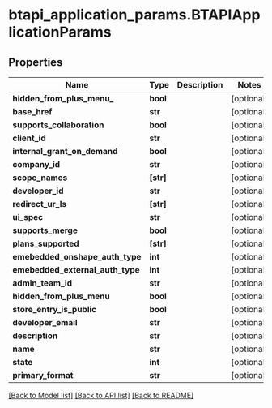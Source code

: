 # btapi_application_params.BTAPIApplicationParams

## Properties
Name | Type | Description | Notes
------------ | ------------- | ------------- | -------------
**hidden_from_plus_menu_** | **bool** |  | [optional] 
**base_href** | **str** |  | [optional] 
**supports_collaboration** | **bool** |  | [optional] 
**client_id** | **str** |  | [optional] 
**internal_grant_on_demand** | **bool** |  | [optional] 
**company_id** | **str** |  | [optional] 
**scope_names** | **[str]** |  | [optional] 
**developer_id** | **str** |  | [optional] 
**redirect_ur_ls** | **[str]** |  | [optional] 
**ui_spec** | **str** |  | [optional] 
**supports_merge** | **bool** |  | [optional] 
**plans_supported** | **[str]** |  | [optional] 
**emebedded_onshape_auth_type** | **int** |  | [optional] 
**emebedded_external_auth_type** | **int** |  | [optional] 
**admin_team_id** | **str** |  | [optional] 
**hidden_from_plus_menu** | **bool** |  | [optional] 
**store_entry_is_public** | **bool** |  | [optional] 
**developer_email** | **str** |  | [optional] 
**description** | **str** |  | [optional] 
**name** | **str** |  | [optional] 
**state** | **int** |  | [optional] 
**primary_format** | **str** |  | [optional] 

[[Back to Model list]](../README.md#documentation-for-models) [[Back to API list]](../README.md#documentation-for-api-endpoints) [[Back to README]](../README.md)


